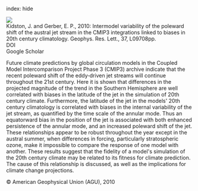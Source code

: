 index: hide

<div class="Citation">
    <div class="Citation-thumb CitationThumb-linked"  data-href="https://doi.org/10.1029/2010gl042873">
      <img src="https://static.claimspace.cloud/climate-study-static/refs/thumbs/9/Kidston_and_Gerber_2010-thumb.png" />
    </div>

  <div class="Citation-body">
    <div class="Citation-text">Kidston, J. and Gerber, E. P., 2010: Intermodel variability of the poleward shift of the austral jet stream in the CMIP3 integrations linked to biases in 20th century climatology. <span class="Article-journal">Geophys. Res. Lett., </span><span class="Article-volume">37, </span>L09708pp.</div>
    <div class="Citation-links">
      <div class="CitationLink" data-href="https://doi.org/10.1029/2010gl042873">
        <div class="CitationLink-icon CitationLink-Doi"></div>
        <div class="CitationLink-text">DOI</div>
      </div>
      <div class="CitationLink" data-href="https://scholar.google.com/scholar?q=10.1029/2010gl042873">
        <div class="CitationLink-icon CitationLink-Scholar"></div>
        <div class="CitationLink-text">Google Scholar</div>
      </div>
    </div>
  </div>
</div>

Future climate predictions by global circulation models in the Coupled Model Intercomparison Project Phase 3 (CMIP3) archive indicate that the recent poleward shift of the eddy‐driven jet streams will continue throughout the 21st century. Here it is shown that differences in the projected magnitude of the trend in the Southern Hemisphere are well correlated with biases in the latitude of the jet in the simulation of 20th century climate. Furthermore, the latitude of the jet in the models' 20th century climatology is correlated with biases in the internal variability of the jet stream, as quantified by the time scale of the annular mode. Thus an equatorward bias in the position of the jet is associated with both enhanced persistence of the annular mode, and an increased poleward shift of the jet. These relationships appear to be robust throughout the year except in the austral summer, when differences in forcing, particularly stratospheric ozone, make it impossible to compare the response of one model with another. These results suggest that the fidelity of a model's simulation of the 20th century climate may be related to its fitness for climate prediction. The cause of this relationship is discussed, as well as the implications for climate change projections.

<div class="Citation-copy">
&copy; American Geophysical Union (AGU), 2010
</div>